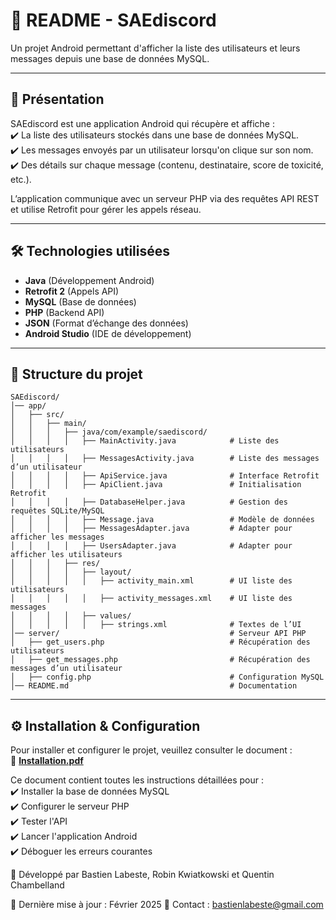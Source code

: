# 📌 README - SAEdiscord  
Un projet Android permettant d'afficher la liste des utilisateurs et leurs messages depuis une base de données MySQL.  

---

## 🚀 Présentation  
SAEdiscord est une application Android qui récupère et affiche :  
✔️ La liste des utilisateurs stockés dans une base de données MySQL.  
✔️ Les messages envoyés par un utilisateur lorsqu'on clique sur son nom.  
✔️ Des détails sur chaque message (contenu, destinataire, score de toxicité, etc.).  

L’application communique avec un serveur PHP via des requêtes API REST et utilise Retrofit pour gérer les appels réseau.  

---

## 🛠️ Technologies utilisées  
- **Java** (Développement Android)  
- **Retrofit 2** (Appels API)  
- **MySQL** (Base de données)  
- **PHP** (Backend API)  
- **JSON** (Format d’échange des données)  
- **Android Studio** (IDE de développement)  

---

## 📂 Structure du projet  
```plaintext
SAEdiscord/
│── app/
│   ├── src/
│   │   ├── main/
│   │   │   ├── java/com/example/saediscord/
│   │   │   │   ├── MainActivity.java            # Liste des utilisateurs  
│   │   │   │   ├── MessagesActivity.java        # Liste des messages d’un utilisateur  
│   │   │   │   ├── ApiService.java              # Interface Retrofit  
│   │   │   │   ├── ApiClient.java               # Initialisation Retrofit  
│   │   │   │   ├── DatabaseHelper.java          # Gestion des requêtes SQLite/MySQL  
│   │   │   │   ├── Message.java                 # Modèle de données  
│   │   │   │   ├── MessagesAdapter.java         # Adapter pour afficher les messages  
│   │   │   │   ├── UsersAdapter.java            # Adapter pour afficher les utilisateurs  
│   │   │   ├── res/
│   │   │   │   ├── layout/
│   │   │   │   │   ├── activity_main.xml        # UI liste des utilisateurs  
│   │   │   │   │   ├── activity_messages.xml    # UI liste des messages  
│   │   │   │   ├── values/
│   │   │   │   │   ├── strings.xml              # Textes de l’UI  
│── server/                                      # Serveur API PHP  
│   ├── get_users.php                            # Récupération des utilisateurs  
│   ├── get_messages.php                         # Récupération des messages d’un utilisateur  
│   ├── config.php                               # Configuration MySQL  
│── README.md                                    # Documentation  
```
---


## ⚙️ Installation & Configuration  

Pour installer et configurer le projet, veuillez consulter le document :  
📄 **[Installation.pdf](./Installation.pdf)**  

Ce document contient toutes les instructions détaillées pour :  
✔️ Installer la base de données MySQL  
✔️ Configurer le serveur PHP  
✔️ Tester l'API  
✔️ Lancer l'application Android  
✔️ Déboguer les erreurs courantes  


🚀 Développé par
Bastien Labeste, Robin Kwiatkowski et Quentin Chambelland

📅 Dernière mise à jour : Février 2025
📧 Contact : bastienlabeste@gmail.com

